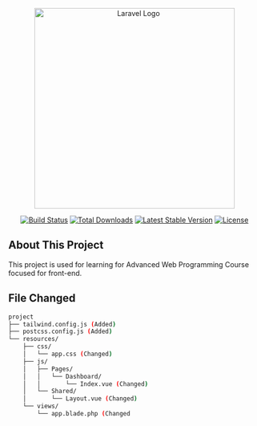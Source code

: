 <p align="center"><a href="https://laravel.com" target="_blank"><img src="https://raw.githubusercontent.com/laravel/art/master/logo-lockup/5%20SVG/2%20CMYK/1%20Full%20Color/laravel-logolockup-cmyk-red.svg" width="400" alt="Laravel Logo"></a></p>

<p align="center">
<a href="https://github.com/laravel/framework/actions"><img src="https://github.com/laravel/framework/workflows/tests/badge.svg" alt="Build Status"></a>
<a href="https://packagist.org/packages/laravel/framework"><img src="https://img.shields.io/packagist/dt/laravel/framework" alt="Total Downloads"></a>
<a href="https://packagist.org/packages/laravel/framework"><img src="https://img.shields.io/packagist/v/laravel/framework" alt="Latest Stable Version"></a>
<a href="https://packagist.org/packages/laravel/framework"><img src="https://img.shields.io/packagist/l/laravel/framework" alt="License"></a>
</p>

## About This Project

This project is used for learning for Advanced Web Programming Course focused for front-end.

## File Changed

```bash
project
├── tailwind.config.js (Added)
├── postcss.config.js (Added)
└── resources/
    ├── css/
    │   └── app.css (Changed)
    ├── js/
    │   ├── Pages/
    │   │   └── Dashboard/
    │   │       └── Index.vue (Changed)
    │   └── Shared/
    │       └── Layout.vue (Changed)
    └── views/
        └── app.blade.php (Changed
```
